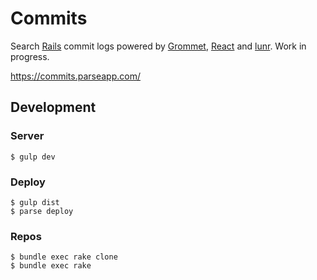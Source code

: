 # Commits

Search [Rails](https://github.com/rails/rails) commit logs powered by [Grommet](https://github.com/HewlettPackard/grommet), [React](https://github.com/facebook/react) and [lunr](https://github.com/olivernn/lunr.js). Work in progress.

https://commits.parseapp.com/

## Development

### Server

```
$ gulp dev
```

### Deploy

```
$ gulp dist
$ parse deploy
```

### Repos

```
$ bundle exec rake clone
$ bundle exec rake
```
